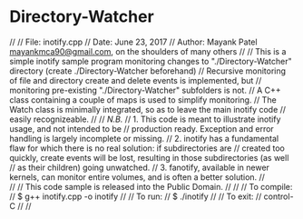 # Directory-Watcher
// 
// File:   inotify.cpp
// Date:   June 23, 2017
// Author: Mayank Patel <mayankmca90@gmail.com>, on the shoulders of many others
// 
// This is a simple inotify sample program monitoring changes to "./Directory-Watcher" directory (create ./Directory-Watcher beforehand)
// Recursive monitoring of file and directory create and delete events is implemented, but
// monitoring pre-existing "./Directory-Watcher" subfolders is not.
// A C++ class containing a couple of maps is used to simplify monitoring.
// The Watch class is minimally integrated, so as to leave the main inotify code 
// easily recognizeable. 
// 
// *N.B.* 
// 1. This code is meant to illustrate inotify usage, and not intended to be 
//    production ready. Exception and error handling is largely incomplete or missing.
// 2. inotify has a fundamental flaw for which there is no real solution: if subdirectories are
//    created too quickly, create events will be lost, resulting in those subdirectories (as well
//    as their children) going unwatched. 
// 3. fanotify, available in newer kernels, can monitor entire volumes, and is often a better solution.
//    
// 
// This code sample is released into the Public Domain.
//
// 
// To compile:
//    $ g++ inotify.cpp -o inotify
//
// To run:
//    $ ./inotify
// 
// To exit:
//    control-C
// 
// 
